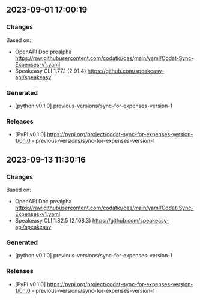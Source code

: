 

## 2023-09-01 17:00:19
### Changes
Based on:
- OpenAPI Doc prealpha https://raw.githubusercontent.com/codatio/oas/main/yaml/Codat-Sync-Expenses-v1.yaml
- Speakeasy CLI 1.77.1 (2.91.4) https://github.com/speakeasy-api/speakeasy
### Generated
- [python v0.1.0] previous-versions/sync-for-expenses-version-1
### Releases
- [PyPI v0.1.0] https://pypi.org/project/codat-sync-for-expenses-version-1/0.1.0 - previous-versions/sync-for-expenses-version-1

## 2023-09-13 11:30:16
### Changes
Based on:
- OpenAPI Doc prealpha https://raw.githubusercontent.com/codatio/oas/main/yaml/Codat-Sync-Expenses-v1.yaml
- Speakeasy CLI 1.82.5 (2.108.3) https://github.com/speakeasy-api/speakeasy
### Generated
- [python v0.1.0] previous-versions/sync-for-expenses-version-1
### Releases
- [PyPI v0.1.0] https://pypi.org/project/codat-sync-for-expenses-version-1/0.1.0 - previous-versions/sync-for-expenses-version-1